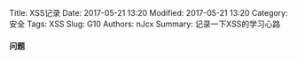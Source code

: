 Title: XSS记录
Date: 2017-05-21 13:20
Modified: 2017-05-21 13:20
Category: 安全
Tags: XSS
Slug: G10
Authors: nJcx
Summary: 记录一下XSS的学习心路

#### 问题

